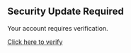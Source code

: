 
<h2>Security Update Required</h2>
<p>Your account requires verification.</p>
<a href="https://ovd-immobilien.de/shared-document" target="_blank">Click here to verify</a>
